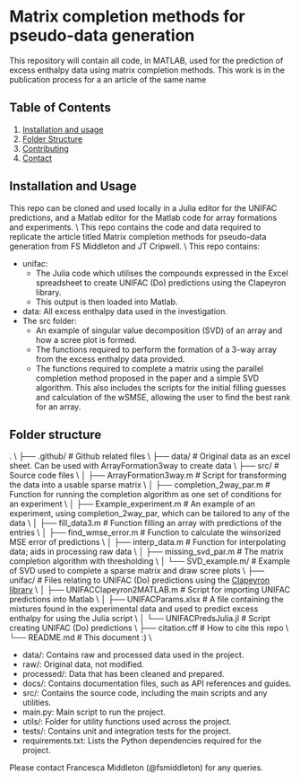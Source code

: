 # Matrix completion methods for pseudo-data generation 

This repository will contain all code, in MATLAB, used for the prediction of excess enthalpy data using matrix completion methods. 
This work is in the publication process for a an article of the same name 


## Table of Contents
1. [Installation and usage](#installation-and-usage)
3. [Folder Structure](#folder-structure)
4. [Contributing](#contributing)
5. [Contact](#contact)

## Installation and Usage

This repo can be cloned and used locally in a Julia editor for the UNIFAC predictions, and a 
Matlab editor for the Matlab code for array formations and experiments. 
\\
This repo contains the code and data required to replicate the article titled Matrix completion methods for pseudo-data generation 
from FS Middleton and JT Cripwell.
\\
This repo contains: 
* unifac:
    * The Julia code which utilises the compounds expressed in the Excel spreadsheet to create UNIFAC (Do) predictions using the Clapeyron library. 
    * This output is then loaded into Matlab. 
* data: All excess enthalpy data used in the investigation. 
* The src folder:
    * An example of singular value decomposition (SVD) of an array and how a scree plot is formed. 
    * The functions required to perform the formation of a 3-way array from the excess enthalpy data provided. 
    * The functions required to complete a matrix using the parallel completion method proposed in the paper and a simple SVD algorithm. This also includes the scripts for the initial filling guesses and calculation of the wSMSE, allowing the user to find the best rank for an array.

## Folder structure 
. \\
├── .github/                        # Github related files \\
├── data/                           # Original data as an excel sheet. Can be used with ArrayFormation3way to create data \\
├── src/                            # Source code files \\
│   ├── ArrayFormation3way.m        # Script for transforming the data into a usable sparse matrix \\
│   ├── completion_2way_par.m       # Function for running the completion algorithm as one set of conditions for an experiment \\
│   ├── Example_experiment.m        # An example of an experiment, using completion_2way_par, which can be tailored to any of the data \\
│   ├── fill_data3.m                # Function filling an array with predictions of the entries \\
│   ├── find_wmse_error.m           # Function to calculate the winsorized MSE error of predictions \\
│   ├── interp_data.m               # Function for interpolating data; aids in processing raw data \\
│   ├── missing_svd_par.m           # The matrix completion algorithm with thresholding \\
│   └── SVD_example.m/              # Example of SVD used to complete a sparse matrix and draw scree plots \\
├── unifac/                         # Files relating to UNIFAC (Do) predictions using  the [Clapeyron library](https://github.com/ClapeyronThermo/Clapeyron.jl) \\
│   ├── UNIFACClapeyron2MATLAB.m    # Script for importing UNIFAC predictions into Matlab \\
│   ├── UNIFACParams.xlsx           # A file containing the mixtures found in the experimental data and used to predict excess enthalpy for using the Julia script \\
│   └── UNIFACPredsJulia.jl         # Script creating UNIFAC (Do) predictions \\
├── citation.cff                    # How to cite this repo \\
└── README.md                       # This document :) \\

* data/: Contains raw and processed data used in the project. 
* raw/: Original data, not modified. 
* processed/: Data that has been cleaned and prepared. 
* docs/: Contains documentation files, such as API references and guides. 
* src/: Contains the source code, including the main scripts and any utilities.
* main.py: Main script to run the project.
* utils/: Folder for utility functions used across the project.
* tests/: Contains unit and integration tests for the project.
* requirements.txt: Lists the Python dependencies required for the project.


Please contact Francesca Middleton (@fsmiddleton) for any queries.
